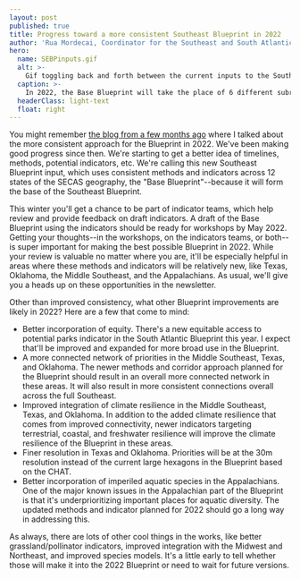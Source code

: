 ```yaml
---
layout: post
published: true
title: Progress toward a more consistent Southeast Blueprint in 2022
author: 'Rua Mordecai, Coordinator for the Southeast and South Atlantic Blueprints'
hero:
  name: SEBPinputs.gif
  alt: >-
    Gif toggling back and forth between the current inputs to the Southeast Blueprint and the more consistent approach planned for 2022. Six different inputs shown in different colors are replaced by one input across 12 states.
  caption: >-
    In 2022, the Base Blueprint will take the place of 6 different subregional plans currently stitched together in the Southeast Blueprint. The Base Blueprint will use consistent methods and indicators across 12 states.
  headerClass: light-text
  float: right
---
```

You might remember [the blog from a few months ago](http://secassoutheast.org/2021/03/12/New-approach-to-Southeast-Blueprint-in-2022.html) where I talked about the more consistent approach for the Blueprint in 2022. We've been making good progress since then. We're starting to get a better idea of timelines, methods, potential indicators, etc. We're calling this new Southeast Blueprint input, which uses consistent methods and indicators across 12 states of the SECAS geography, the "Base Blueprint"--because it will form the base of the Southeast Blueprint. 

This winter you'll get a chance to be part of indicator teams, which help review and provide feedback on draft indicators. A draft of the Base Blueprint using the indicators should be ready for workshops by May 2022. Getting your thoughts--in the workshops, on the indicators teams, or both--is super important for making the best possible Blueprint in 2022.<!--more--> While your review is valuable no matter where you are, it'll be especially helpful in areas where these methods and indicators will be relatively new, like Texas, Oklahoma, the Middle Southeast, and the Appalachians. As usual, we'll give you a heads up on these opportunities in the newsletter.

Other than improved consistency, what other Blueprint improvements are likely in 2022? Here are a few that come to mind:
- Better incorporation of equity. There's a new equitable access to potential parks indicator in the South Atlantic Blueprint this year. I expect that'll be improved and expanded for more broad use in the Blueprint.
- A more connected network of priorities in the Middle Southeast, Texas, and Oklahoma. The newer methods and corridor approach planned for the Blueprint should result in an overall more connected network in these areas. It will also result in more consistent connections overall across the full Southeast.
- Improved integration of climate resilience in the Middle Southeast, Texas, and Oklahoma. In addition to the added climate resilience that comes from improved connectivity, newer indicators targeting terrestrial, coastal, and freshwater resilience will improve the climate resilience of the Blueprint in these areas.
- Finer resolution in Texas and Oklahoma. Priorities will be at the 30m resolution instead of the current large hexagons in the Blueprint based on the CHAT.
- Better incorporation of imperiled aquatic species in the Appalachians. One of the major known issues in the Appalachian part of the Blueprint is that it's underprioritizing important places for aquatic diversity. The updated methods and indicator planned for 2022 should go a long way in addressing this.

As always, there are lots of other cool things in the works, like better grassland/pollinator indicators, improved integration with the Midwest and Northeast, and improved species models. It's a little early to tell whether those will make it into the 2022 Blueprint or need to wait for future versions.
